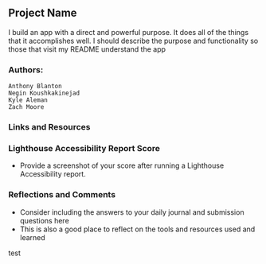 ## Project Name

I build an app with a direct and powerful purpose. It does all of the things that it accomplishes well. I should describe the purpose and functionality so those that visit my README understand the app

### Authors: 
    Anthony Blanton
    Negin Koushkakinejad
    Kyle Aleman
    Zach Moore

### Links and Resources


### Lighthouse Accessibility Report Score

* Provide a screenshot of your score after running a Lighthouse Accessibility report.

### Reflections and Comments

* Consider including the answers to your daily journal and submission questions here
* This is also a good place to reflect on the tools and resources used and learned

test

